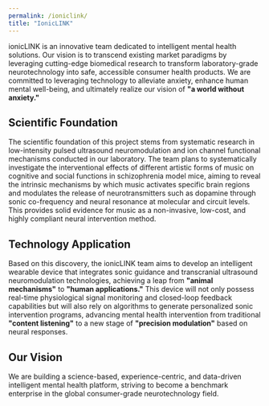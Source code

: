 ```yaml
---
permalink: /ioniclink/
title: "IonicLINK"
---
```


ionicLINK is an innovative team dedicated to intelligent mental health solutions. Our vision is to transcend existing market paradigms by leveraging cutting-edge biomedical research to transform laboratory-grade neurotechnology into safe, accessible consumer health products. We are committed to leveraging technology to alleviate anxiety, enhance human mental well-being, and ultimately realize our vision of **"a world without anxiety."**

## Scientific Foundation

The scientific foundation of this project stems from systematic research in low-intensity pulsed ultrasound neuromodulation and ion channel functional mechanisms conducted in our laboratory. The team plans to systematically investigate the interventional effects of different artistic forms of music on cognitive and social functions in schizophrenia model mice, aiming to reveal the intrinsic mechanisms by which music activates specific brain regions and modulates the release of neurotransmitters such as dopamine through sonic co-frequency and neural resonance at molecular and circuit levels. This provides solid evidence for music as a non-invasive, low-cost, and highly compliant neural intervention method.

## Technology Application

Based on this discovery, the ionicLINK team aims to develop an intelligent wearable device that integrates sonic guidance and transcranial ultrasound neuromodulation technologies, achieving a leap from **"animal mechanisms"** to **"human applications."** This device will not only possess real-time physiological signal monitoring and closed-loop feedback capabilities but will also rely on algorithms to generate personalized sonic intervention programs, advancing mental health intervention from traditional **"content listening"** to a new stage of **"precision modulation"** based on neural responses.

## Our Vision

We are building a science-based, experience-centric, and data-driven intelligent mental health platform, striving to become a benchmark enterprise in the global consumer-grade neurotechnology field.
